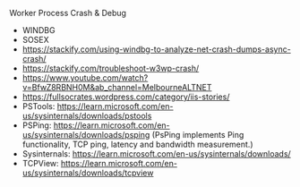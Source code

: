 Worker Process Crash & Debug 
* WINDBG
* SOSEX
* https://stackify.com/using-windbg-to-analyze-net-crash-dumps-async-crash/ 
* https://stackify.com/troubleshoot-w3wp-crash/
* https://www.youtube.com/watch?v=BfwZ8RBNH0M&ab_channel=MelbourneALTNET
* https://fullsocrates.wordpress.com/category/iis-stories/
* PSTools: https://learn.microsoft.com/en-us/sysinternals/downloads/pstools 
* PSPing: https://learn.microsoft.com/en-us/sysinternals/downloads/psping (PsPing implements Ping functionality, TCP ping, latency and bandwidth measurement.)
* Sysinternals: https://learn.microsoft.com/en-us/sysinternals/downloads/
* TCPView: https://learn.microsoft.com/en-us/sysinternals/downloads/tcpview

